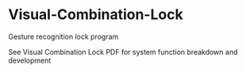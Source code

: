 # Visual-Combination-Lock
Gesture recognition lock program

See Visual Combination Lock PDF for system function breakdown and development
